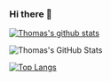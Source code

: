 ### Hi there 👋

[![Thomas's github stats](https://github-profile-trophy.vercel.app/?username=thliang01&margin-w=25&include_all_commits=true&count_private=true)](https://github.com/thliang01)

![Thomas's GitHub Stats](https://github-readme-stats.vercel.app/api?username=thliang01&show_icons=true&include_all_commits=true&count_private=true&bg_color=30,e96443,904e95&title_color=fff&text_color=fff)

[![Top Langs](https://github-readme-stats.vercel.app/api/top-langs/?username=yzhao062&theme=material-palenight&hide=Jupyter&layout=compact)](https://github.com/thliang01/github-readme-stats)
